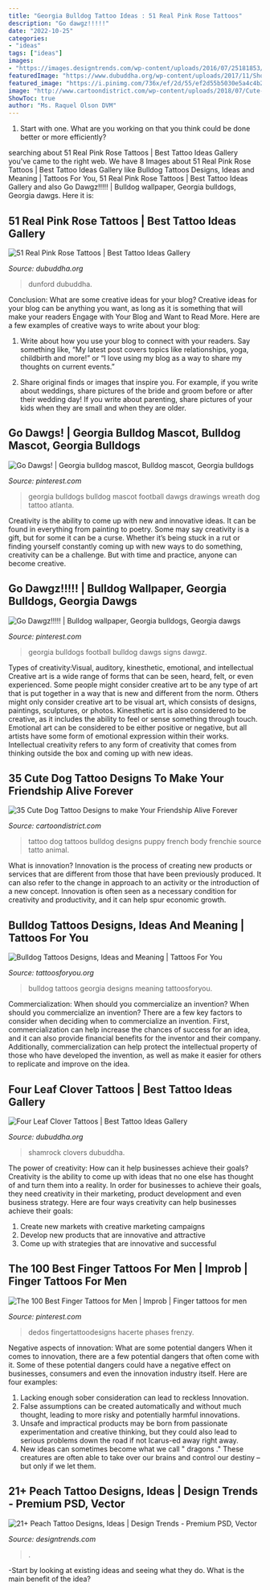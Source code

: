 ```yaml
---
title: "Georgia Bulldog Tattoo Ideas : 51 Real Pink Rose Tattoos"
description: "Go dawgz!!!!!"
date: "2022-10-25"
categories:
- "ideas"
tags: ["ideas"]
images:
- "https://images.designtrends.com/wp-content/uploads/2016/07/25181853/Peach-and-Flower-Tattoo.jpg"
featuredImage: "https://www.dubuddha.org/wp-content/uploads/2017/11/Shoulder-Blade-Pink-Rose-Tattoo-by-Steve-Dunford-728x728.jpg"
featured_image: "https://i.pinimg.com/736x/ef/2d/55/ef2d55b5030e5a4c4b291e69d7da6590.jpg"
image: "http://www.cartoondistrict.com/wp-content/uploads/2018/07/Cute-Dog-Tattoo-Designs29.jpg"
ShowToc: true
author: "Ms. Raquel Olson DVM"
---
```



1. Start with one. What are you working on that you think could be done better or more efficiently?

	

		
searching about 51 Real Pink Rose Tattoos | Best Tattoo Ideas Gallery you've came to the right web. We have 8 Images about 51 Real Pink Rose Tattoos | Best Tattoo Ideas Gallery like Bulldog Tattoos Designs, Ideas and Meaning | Tattoos For You, 51 Real Pink Rose Tattoos | Best Tattoo Ideas Gallery and also Go Dawgz!!!!! | Bulldog wallpaper, Georgia bulldogs, Georgia dawgs. Here it is:
		
    
## 51 Real Pink Rose Tattoos | Best Tattoo Ideas Gallery

<img loading=lazy src="https://www.dubuddha.org/wp-content/uploads/2017/11/Shoulder-Blade-Pink-Rose-Tattoo-by-Steve-Dunford-728x728.jpg" onerror="this.onerror=null;this.src='https://tse3.mm.bing.net/th?id=OIP.Gr4v8EoEiLmqtpf3xEW1zQHaHa&amp;pid=15.1';" alt="51 Real Pink Rose Tattoos | Best Tattoo Ideas Gallery">

_Source: dubuddha.org_

>dunford dubuddha. 

	

Conclusion: What are some creative ideas for your blog?
Creative ideas for your blog can be anything you want, as long as it is something that will make your readers Engage with Your Blog and Want to Read More. Here are a few examples of creative ways to write about your blog:
1. Write about how you use your blog to connect with your readers. Say something like, “My latest post covers topics like relationships, yoga, childbirth and more!” or “I love using my blog as a way to share my thoughts on current events.”

2. Share original finds or images that inspire you. For example, if you write about weddings, share pictures of the bride and groom before or after their wedding day! If you write about parenting, share pictures of your kids when they are small and when they are older.


    
## Go Dawgs! | Georgia Bulldog Mascot, Bulldog Mascot, Georgia Bulldogs

<img loading=lazy src="https://i.pinimg.com/736x/ac/90/a2/ac90a2d3c8dad60040cca70e1db63e42.jpg" onerror="this.onerror=null;this.src='https://tse1.mm.bing.net/th?id=OIP.RFS7wIK2V2gwhdxH2q4yjgHaNJ&amp;pid=15.1';" alt="Go Dawgs! | Georgia bulldog mascot, Bulldog mascot, Georgia bulldogs">

_Source: pinterest.com_

>georgia bulldogs bulldog mascot football dawgs drawings wreath dog tattoo atlanta. 

	

Creativity is the ability to come up with new and innovative ideas. It can be found in everything from painting to poetry. Some may say creativity is a gift, but for some it can be a curse. Whether it’s being stuck in a rut or finding yourself constantly coming up with new ways to do something, creativity can be a challenge. But with time and practice, anyone can become creative.

    
## Go Dawgz!!!!! | Bulldog Wallpaper, Georgia Bulldogs, Georgia Dawgs

<img loading=lazy src="https://i.pinimg.com/736x/da/f2/2f/daf22f292949e21e9a5e1aaa9e705958--georgia-bulldogs-southern-living.jpg" onerror="this.onerror=null;this.src='https://tse3.mm.bing.net/th?id=OIP.pdD1r2R_BxcbeOT_igcTKQHaNM&amp;pid=15.1';" alt="Go Dawgz!!!!! | Bulldog wallpaper, Georgia bulldogs, Georgia dawgs">

_Source: pinterest.com_

>georgia bulldogs football bulldog dawgs signs dawgz. 

	

Types of creativity:Visual, auditory, kinesthetic, emotional, and intellectual
Creative art is a wide range of forms that can be seen, heard, felt, or even experienced. Some people might consider creative art to be any type of art that is put together in a way that is new and different from the norm. Others might only consider creative art to be visual art, which consists of designs, paintings, sculptures, or photos. Kinesthetic art is also considered to be creative, as it includes the ability to feel or sense something through touch. Emotional art can be considered to be either positive or negative, but all artists have some form of emotional expression within their works. Intellectual creativity refers to any form of creativity that comes from thinking outside the box and coming up with new ideas.

    
## 35 Cute Dog Tattoo Designs To Make Your Friendship Alive Forever

<img loading=lazy src="http://www.cartoondistrict.com/wp-content/uploads/2018/07/Cute-Dog-Tattoo-Designs29.jpg" onerror="this.onerror=null;this.src='https://tse4.mm.bing.net/th?id=OIP.KriuczB5bGI7_e9BGqkzCwHaNK&amp;pid=15.1';" alt="35 Cute Dog Tattoo Designs to make Your Friendship Alive Forever">

_Source: cartoondistrict.com_

>tattoo dog tattoos bulldog designs puppy french body frenchie source tatto animal. 

	

What is innovation?
Innovation is the process of creating new products or services that are different from those that have been previously produced. It can also refer to the change in approach to an activity or the introduction of a new concept. Innovation is often seen as a necessary condition for creativity and productivity, and it can help spur economic growth.

    
## Bulldog Tattoos Designs, Ideas And Meaning | Tattoos For You

<img loading=lazy src="http://www.tattoosforyou.org/wp-content/uploads/2016/03/Georgia-Bulldog-Tattoos-225x300.jpg" onerror="this.onerror=null;this.src='https://tse1.mm.bing.net/th?id=OIP.yz-MdGwQrpY1jg0hRv4rGwAAAA&amp;pid=15.1';" alt="Bulldog Tattoos Designs, Ideas and Meaning | Tattoos For You">

_Source: tattoosforyou.org_

>bulldog tattoos georgia designs meaning tattoosforyou. 

	

Commercialization: When should you commercialize an invention?
When should you commercialize an invention? 
There are a few key factors to consider when deciding when to commercialize an invention. First, commercialization can help increase the chances of success for an idea, and it can also provide financial benefits for the inventor and their company. Additionally, commercialization can help protect the intellectual property of those who have developed the invention, as well as make it easier for others to replicate and improve on the idea.

    
## Four Leaf Clover Tattoos | Best Tattoo Ideas Gallery

<img loading=lazy src="http://www.dubuddha.org/wp-content/uploads/2016/04/Anklet-Cloevers-Tattoo-by-Steve-Lopez.jpg" onerror="this.onerror=null;this.src='https://tse2.mm.bing.net/th?id=OIP.q3_7JZIiWRJLOljTcbEYEwHaHZ&amp;pid=15.1';" alt="Four Leaf Clover Tattoos | Best Tattoo Ideas Gallery">

_Source: dubuddha.org_

>shamrock clovers dubuddha. 

	

The power of creativity: How can it help businesses achieve their goals?
Creativity is the ability to come up with ideas that no one else has thought of and turn them into a reality. In order for businesses to achieve their goals, they need creativity in their marketing, product development and even business strategy. Here are four ways creativity can help businesses achieve their goals: 
1. Create new markets with creative marketing campaigns 
2. Develop new products that are innovative and attractive 
3. Come up with strategies that are innovative and successful 

    
## The 100 Best Finger Tattoos For Men | Improb | Finger Tattoos For Men

<img loading=lazy src="https://i.pinimg.com/736x/ef/2d/55/ef2d55b5030e5a4c4b291e69d7da6590.jpg" onerror="this.onerror=null;this.src='https://tse3.mm.bing.net/th?id=OIP.Fp0PPnB5RR3hGq5TyKDzpAHaJ4&amp;pid=15.1';" alt="The 100 Best Finger Tattoos for Men | Improb | Finger tattoos for men">

_Source: pinterest.com_

>dedos fingertattoodesigns hacerte phases frenzy. 

	

Negative aspects of innovation: What are some potential dangers
When it comes to innovation, there are a few potential dangers that often come with it. Some of these potential dangers could have a negative effect on businesses, consumers and even the innovation industry itself. Here are four examples:
1. Lacking enough sober consideration can lead to reckless Innovation.
2. False assumptions can be created automatically and without much thought, leading to more risky and potentially harmful innovations.
3. Unsafe and impractical products may be born from passionate experimentation and creative thinking, but they could also lead to serious problems down the road if not Icarus-ed away right away. 
4. New ideas can sometimes become what we call " dragons ." These creatures are often able to take over our brains and control our destiny – but only if we let them.

    
## 21+ Peach Tattoo Designs, Ideas | Design Trends - Premium PSD, Vector

<img loading=lazy src="https://images.designtrends.com/wp-content/uploads/2016/07/25181853/Peach-and-Flower-Tattoo.jpg" onerror="this.onerror=null;this.src='https://tse2.mm.bing.net/th?id=OIP.-Oh5vrBUOIpA-zwhWrmCfAHaHa&amp;pid=15.1';" alt="21+ Peach Tattoo Designs, Ideas | Design Trends - Premium PSD, Vector">

_Source: designtrends.com_

>. 

	

-Start by looking at existing ideas and seeing what they do. What is the main benefit of the idea? 

